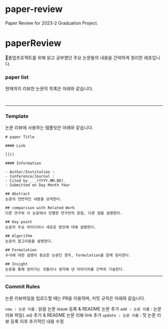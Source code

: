 # paper-review
Paper Review for 2023-2 Graduation Project.

# paperReview

졸업프로젝트를 위해 읽고 공부했던 주요 논문들의 내용을 간략하게 정리한 레포입니다.

### paper list

현재까지 리뷰한 논문의 목록은 아래와 같습니다.

<br>

---

### Template

논문 리뷰에 사용하는 템플릿은 아래와 같습니다.

```
# paper Title

#### Link

[]()

#### Information

- Author/Institution :
- Conference/Journal :
- Cited by _ _(YYYY.MM.DD)_
- Submitted on Day Month Year

## Abstract
논문의 전반적인 내용을 요약한다.

## comparison with Related Work
다른 연구와 이 논문에서 진행한 연구만의 장점, 다른 점을 설명한다.

## Key point
논문의 주요 아이디어나 새로운 방안에 대해 설명한다.

## Algorithm
논문의 알고리즘을 설명한다.

## Formulation
수식에 대한 설명이 중요한 논문인 경우, formulation을 함께 정리한다.

## Insight
논문을 통해 얻어가는 것들이나 생각해 낸 아이디어를 간략히 기술한다.
```

---

### Commit Rules

논문 리뷰파일을 업로드할 때는 PR을 이용하며, 커밋 규칙은 아래와 같습니다.

`new : 논문 이름` : 읽을 논문 issue 등록 & README 논문 추가
`add : 논문 이름` : 논문 리뷰 파일(`.md`) 추가 & README 논문 리뷰 link 추가
`update : 논문 이름` : 첫 논문 리뷰 등록 이후 추가적인 내용 수정

